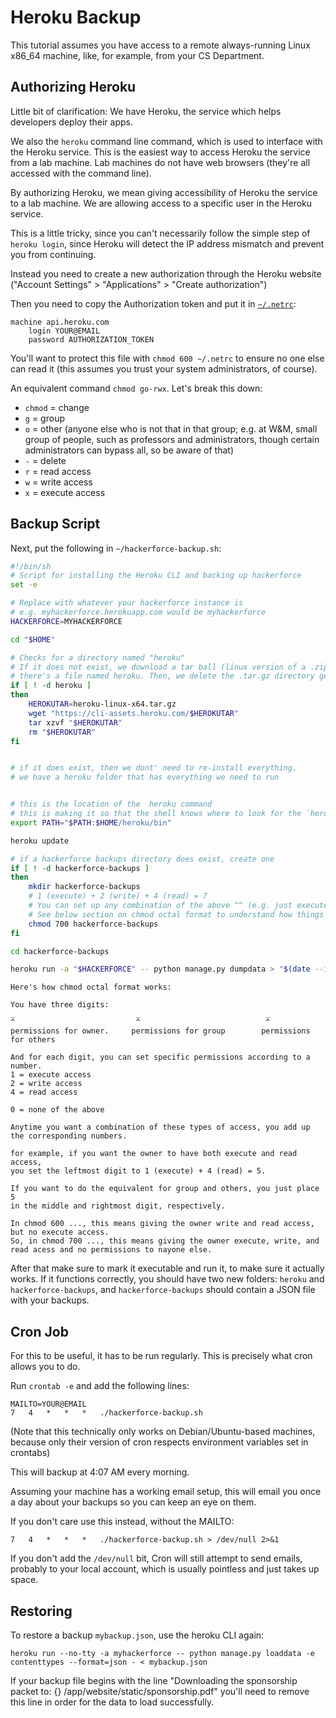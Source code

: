 # Heroku Backup

This tutorial assumes you have access to a remote always-running Linux x86\_64
machine, like, for example, from your CS Department.


## Authorizing Heroku

Little bit of clarification:
We have Heroku, the service which helps developers deploy their apps.

We also the `heroku` command line command, which is used to interface with the Heroku service.
This is the easiest way to access Heroku the service from a lab machine. Lab machines do not have web browsers
(they're all accessed with the command line). 

By authorizing Heroku, we mean giving accessibility of Heroku the service to a lab machine. We are allowing
access to a specific user in the Heroku service.

This is a little tricky, since you can't necessarily follow the simple step
of `heroku login`, since Heroku will detect the IP address mismatch and
prevent you from continuing.

Instead you need to create a new authorization through the Heroku website
("Account Settings" > "Applications" > "Create authorization")

Then you need to copy the Authorization token and put it in
[`~/.netrc`](https://devcenter.heroku.com/articles/authentication):
```
machine api.heroku.com
	login YOUR@EMAIL
	password AUTHORIZATION_TOKEN
```
You'll want to protect this file with `chmod 600 ~/.netrc` to ensure
no one else can read it (this assumes you trust your system administrators,
of course).

An equivalent command `chmod go-rwx`. Let's break this down:
* `chmod` = change 
* `g` = group 
* `o` = other (anyone else who is not that in that group; e.g. at W&M, small group of people, such as professors and administrators, though certain administrators can bypass all, so be aware of that)
* `-` = delete
* `r` = read access
* `w` = write access
* `x` = execute access

## Backup Script

Next, put the following in `~/hackerforce-backup.sh`:

```bash
#!/bin/sh
# Script for installing the Heroku CLI and backing up hackerforce
set -e

# Replace with whatever your hackerforce instance is
# e.g. myhackerforce.herokuapp.com would be myhackerforce
HACKERFORCE=MYHACKERFORCE

cd "$HOME"

# Checks for a directory named "heroku"
# If it does not exist, we download a tar ball (linux version of a .zip file), and extracts it, and inside of it,
# there's a file named heroku. Then, we delete the .tar.gz directory generated in your home directory since we've already extracted it. 
if [ ! -d heroku ]
then
    HEROKUTAR=heroku-linux-x64.tar.gz
    wget "https://cli-assets.heroku.com/$HEROKUTAR"
    tar xzvf "$HEROKUTAR"
    rm "$HEROKUTAR"
fi


# if it does exist, then we dont' need to re-install everything. 
# we have a heroku folder that has everything we need to run


# this is the location of the  heroku command 
# this is making it so that the shell knows where to look for the `heroku` command
export PATH="$PATH:$HOME/heroku/bin"

heroku update

# if a hackerforce backups directory does exist, create one
if [ ! -d hackerforce-backups ]
then
    mkdir hackerforce-backups
    # 1 (execute) + 2 (write) + 4 (read) = 7
    # You can set up any combination of the above ^^ (e.g. just execute and read = 1 + 4 = 5; in this case we want all permissions) 
    # See below section on chmod octal format to understand how things like chmod 600 and chmod 700 work
    chmod 700 hackerforce-backups
fi

cd hackerforce-backups

heroku run -a "$HACKERFORCE" -- python manage.py dumpdata > "$(date --iso-8601=seconds).json"
```

```
Here's how chmod octal format works:

You have three digits: 
_                           _                            _
^                           ^                            ^
permissions for owner.     permissions for group        permissions for others

And for each digit, you can set specific permissions according to a number.
1 = execute access
2 = write access
4 = read access

0 = none of the above

Anytime you want a combination of these types of access, you add up the corresponding numbers.

for example, if you want the owner to have both execute and read access, 
you set the leftmost digit to 1 (execute) + 4 (read) = 5. 

If you want to do the equivalent for group and others, you just place 5 
in the middle and rightmost digit, respectively.

In chmod 600 ..., this means giving the owner write and read access, but no execute access. 
So, in chmod 700 ..., this means giving the owner execute, write, and read acess and no permissions to nayone else.
```

After that make sure to mark it executable and run it, to make sure it actually
works. If it functions correctly, you should have two new folders: `heroku`
and `hackerforce-backups`, and `hackerforce-backups` should contain a JSON file
with your backups.

## Cron Job

For this to be useful, it has to be run regularly.
This is precisely what cron allows you to do.

Run `crontab -e` and add the following lines:
```
MAILTO=YOUR@EMAIL
7	4	*	*	*	./hackerforce-backup.sh
```
(Note that this technically only works on Debian/Ubuntu-based machines,
because only their version of cron respects environment variables set in
crontabs)

This will backup at 4:07 AM every morning.

Assuming your machine has a working email setup, this will email you once
a day about your backups so you can keep an eye on them.

If you don't care use this instead, without the MAILTO:
```
7	4	*	*	*	./hackerforce-backup.sh > /dev/null 2>&1
```
If you don't add the `/dev/null` bit, Cron will still attempt to send emails,
probably to your local account, which is usually pointless and just takes up
space.

## Restoring
To restore a backup `mybackup.json`, use the heroku CLI again:
```
heroku run --no-tty -a myhackerforce -- python manage.py loaddata -e contenttypes --format=json - < mybackup.json
```
If your backup file begins with the line "Downloading the sponsorship packet to: {} /app/website/static/sponsorship.pdf"
you'll need to remove this line in order for the data to load successfully.
